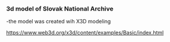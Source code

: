### 3d model of Slovak National Archive

-the model was created wih X3D modeling

https://www.web3d.org/x3d/content/examples/Basic/index.html
